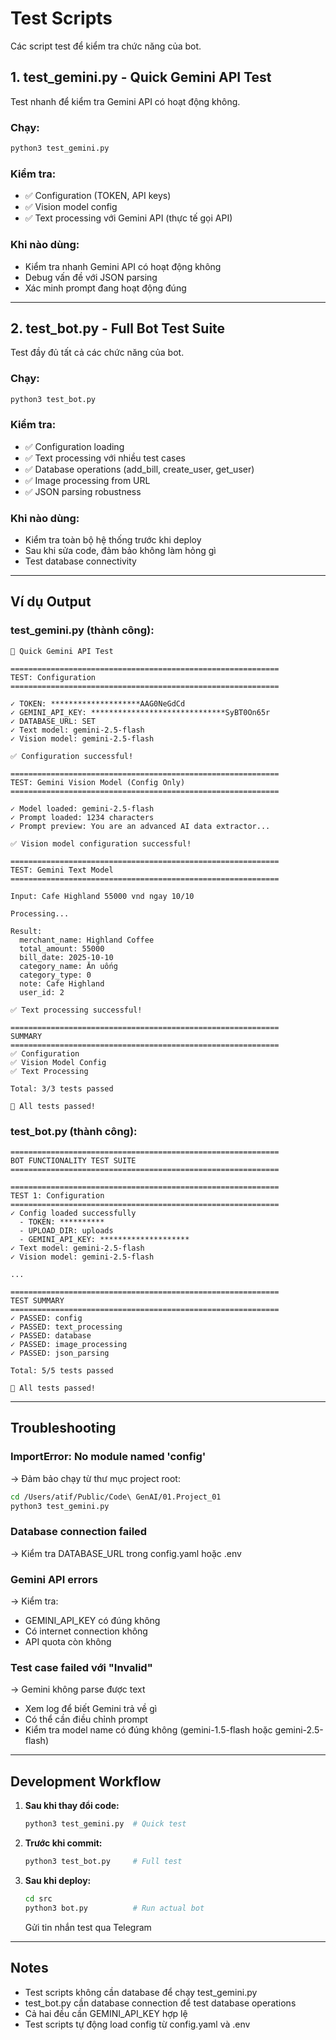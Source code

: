 # Test Scripts

Các script test để kiểm tra chức năng của bot.

## 1. test_gemini.py - Quick Gemini API Test

Test nhanh để kiểm tra Gemini API có hoạt động không.

### Chạy:
```bash
python3 test_gemini.py
```

### Kiểm tra:
- ✅ Configuration (TOKEN, API keys)
- ✅ Vision model config
- ✅ Text processing với Gemini API (thực tế gọi API)

### Khi nào dùng:
- Kiểm tra nhanh Gemini API có hoạt động không
- Debug vấn đề với JSON parsing
- Xác minh prompt đang hoạt động đúng

---

## 2. test_bot.py - Full Bot Test Suite

Test đầy đủ tất cả các chức năng của bot.

### Chạy:
```bash
python3 test_bot.py
```

### Kiểm tra:
- ✅ Configuration loading
- ✅ Text processing với nhiều test cases
- ✅ Database operations (add_bill, create_user, get_user)
- ✅ Image processing from URL
- ✅ JSON parsing robustness

### Khi nào dùng:
- Kiểm tra toàn bộ hệ thống trước khi deploy
- Sau khi sửa code, đảm bảo không làm hỏng gì
- Test database connectivity

---

## Ví dụ Output

### test_gemini.py (thành công):
```
🧪 Quick Gemini API Test

============================================================
TEST: Configuration
============================================================

✓ TOKEN: ********************AAG0NeGdCd
✓ GEMINI_API_KEY: ******************************SyBT0On65r
✓ DATABASE_URL: SET
✓ Text model: gemini-2.5-flash
✓ Vision model: gemini-2.5-flash

✅ Configuration successful!

============================================================
TEST: Gemini Vision Model (Config Only)
============================================================

✓ Model loaded: gemini-2.5-flash
✓ Prompt loaded: 1234 characters
✓ Prompt preview: You are an advanced AI data extractor...

✅ Vision model configuration successful!

============================================================
TEST: Gemini Text Model
============================================================

Input: Cafe Highland 55000 vnd ngay 10/10

Processing...

Result:
  merchant_name: Highland Coffee
  total_amount: 55000
  bill_date: 2025-10-10
  category_name: Ăn uống
  category_type: 0
  note: Cafe Highland
  user_id: 2

✅ Text processing successful!

============================================================
SUMMARY
============================================================
✅ Configuration
✅ Vision Model Config
✅ Text Processing

Total: 3/3 tests passed

🎉 All tests passed!
```

### test_bot.py (thành công):
```
============================================================
BOT FUNCTIONALITY TEST SUITE
============================================================

============================================================
TEST 1: Configuration
============================================================
✓ Config loaded successfully
  - TOKEN: **********
  - UPLOAD_DIR: uploads
  - GEMINI_API_KEY: ********************
✓ Text model: gemini-2.5-flash
✓ Vision model: gemini-2.5-flash

...

============================================================
TEST SUMMARY
============================================================
✓ PASSED: config
✓ PASSED: text_processing
✓ PASSED: database
✓ PASSED: image_processing
✓ PASSED: json_parsing

Total: 5/5 tests passed

🎉 All tests passed!
```

---

## Troubleshooting

### ImportError: No module named 'config'
→ Đảm bảo chạy từ thư mục project root:
```bash
cd /Users/atif/Public/Code\ GenAI/01.Project_01
python3 test_gemini.py
```

### Database connection failed
→ Kiểm tra DATABASE_URL trong config.yaml hoặc .env

### Gemini API errors
→ Kiểm tra:
- GEMINI_API_KEY có đúng không
- Có internet connection không
- API quota còn không

### Test case failed với "Invalid"
→ Gemini không parse được text
- Xem log để biết Gemini trả về gì
- Có thể cần điều chỉnh prompt
- Kiểm tra model name có đúng không (gemini-1.5-flash hoặc gemini-2.5-flash)

---

## Development Workflow

1. **Sau khi thay đổi code:**
   ```bash
   python3 test_gemini.py  # Quick test
   ```

2. **Trước khi commit:**
   ```bash
   python3 test_bot.py     # Full test
   ```

3. **Sau khi deploy:**
   ```bash
   cd src
   python3 bot.py          # Run actual bot
   ```
   Gửi tin nhắn test qua Telegram

---

## Notes

- Test scripts không cần database để chạy test_gemini.py
- test_bot.py cần database connection để test database operations
- Cả hai đều cần GEMINI_API_KEY hợp lệ
- Test scripts tự động load config từ config.yaml và .env
